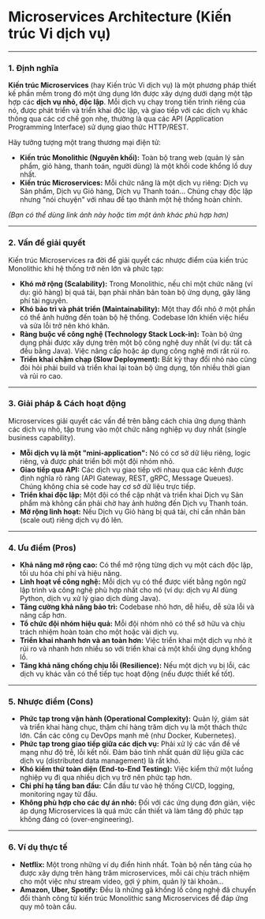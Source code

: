 # Microservices Architecture (Kiến trúc Vi dịch vụ)

---

### **1. Định nghĩa**

**Kiến trúc Microservices** (hay Kiến trúc Vi dịch vụ) là một phương pháp thiết kế phần mềm trong đó một ứng dụng lớn được xây dựng dưới dạng một tập hợp các **dịch vụ nhỏ, độc lập**. Mỗi dịch vụ chạy trong tiến trình riêng của nó, được phát triển và triển khai độc lập, và giao tiếp với các dịch vụ khác thông qua các cơ chế gọn nhẹ, thường là qua các API (Application Programming Interface) sử dụng giao thức HTTP/REST.

Hãy tưởng tượng một trang thương mại điện tử:

- **Kiến trúc Monolithic (Nguyên khối):** Toàn bộ trang web (quản lý sản phẩm, giỏ hàng, thanh toán, người dùng) là một khối code khổng lồ duy nhất.
- **Kiến trúc Microservices:** Mỗi chức năng là một dịch vụ riêng: Dịch vụ Sản phẩm, Dịch vụ Giỏ hàng, Dịch vụ Thanh toán... Chúng chạy độc lập nhưng "nói chuyện" với nhau để tạo thành một hệ thống hoàn chỉnh.

_(Bạn có thể dùng link ảnh này hoặc tìm một ảnh khác phù hợp hơn)_

---

### **2. Vấn đề giải quyết**

Kiến trúc Microservices ra đời để giải quyết các nhược điểm của kiến trúc Monolithic khi hệ thống trở nên lớn và phức tạp:

- **Khó mở rộng (Scalability):** Trong Monolithic, nếu chỉ một chức năng (ví dụ: giỏ hàng) bị quá tải, bạn phải nhân bản toàn bộ ứng dụng, gây lãng phí tài nguyên.
- **Khó bảo trì và phát triển (Maintainability):** Một thay đổi nhỏ ở một phần có thể ảnh hưởng đến toàn bộ hệ thống. Codebase lớn khiến việc hiểu và sửa lỗi trở nên khó khăn.
- **Ràng buộc về công nghệ (Technology Stack Lock-in):** Toàn bộ ứng dụng phải được xây dựng trên một bộ công nghệ duy nhất (ví dụ: tất cả đều bằng Java). Việc nâng cấp hoặc áp dụng công nghệ mới rất rủi ro.
- **Triển khai chậm chạp (Slow Deployment):** Bất kỳ thay đổi nhỏ nào cũng đòi hỏi phải build và triển khai lại toàn bộ ứng dụng, tốn nhiều thời gian và rủi ro cao.

---

### **3. Giải pháp & Cách hoạt động**

Microservices giải quyết các vấn đề trên bằng cách chia ứng dụng thành các dịch vụ nhỏ, tập trung vào một chức năng nghiệp vụ duy nhất (single business capability).

- **Mỗi dịch vụ là một "mini-application":** Nó có cơ sở dữ liệu riêng, logic riêng, và được phát triển bởi một đội nhóm nhỏ.
- **Giao tiếp qua API:** Các dịch vụ giao tiếp với nhau qua các kênh được định nghĩa rõ ràng (API Gateway, REST, gRPC, Message Queues). Chúng không chia sẻ code hay cơ sở dữ liệu trực tiếp.
- **Triển khai độc lập:** Một đội có thể cập nhật và triển khai Dịch vụ Sản phẩm mà không cần phải chờ hay ảnh hưởng đến Dịch vụ Thanh toán.
- **Mở rộng linh hoạt:** Nếu Dịch vụ Giỏ hàng bị quá tải, chỉ cần nhân bản (scale out) riêng dịch vụ đó lên.

---

### **4. Ưu điểm (Pros)**

- **Khả năng mở rộng cao:** Có thể mở rộng từng dịch vụ một cách độc lập, tối ưu hóa chi phí và hiệu năng.
- **Linh hoạt về công nghệ:** Mỗi dịch vụ có thể được viết bằng ngôn ngữ lập trình và công nghệ phù hợp nhất cho nó (ví dụ: dịch vụ AI dùng Python, dịch vụ xử lý giao dịch dùng Java).
- **Tăng cường khả năng bảo trì:** Codebase nhỏ hơn, dễ hiểu, dễ sửa lỗi và nâng cấp hơn.
- **Tổ chức đội nhóm hiệu quả:** Mỗi đội nhóm nhỏ có thể sở hữu và chịu trách nhiệm hoàn toàn cho một hoặc vài dịch vụ.
- **Triển khai nhanh hơn và an toàn hơn:** Việc triển khai một dịch vụ nhỏ ít rủi ro và nhanh hơn nhiều so với triển khai cả một khối ứng dụng khổng lồ.
- **Tăng khả năng chống chịu lỗi (Resilience):** Nếu một dịch vụ bị lỗi, các dịch vụ khác vẫn có thể tiếp tục hoạt động (nếu được thiết kế tốt).

---

### **5. Nhược điểm (Cons)**

- **Phức tạp trong vận hành (Operational Complexity):** Quản lý, giám sát và triển khai hàng chục, thậm chí hàng trăm dịch vụ là một thách thức lớn. Cần các công cụ DevOps mạnh mẽ (như Docker, Kubernetes).
- **Phức tạp trong giao tiếp giữa các dịch vụ:** Phải xử lý các vấn đề về mạng như độ trễ, lỗi kết nối. Đảm bảo tính nhất quán dữ liệu giữa các dịch vụ (distributed data management) là rất khó.
- **Khó kiểm thử toàn diện (End-to-End Testing):** Việc kiểm thử một luồng nghiệp vụ đi qua nhiều dịch vụ trở nên phức tạp hơn.
- **Chi phí hạ tầng ban đầu:** Cần đầu tư vào hệ thống CI/CD, logging, monitoring ngay từ đầu.
- **Không phù hợp cho các dự án nhỏ:** Đối với các ứng dụng đơn giản, việc áp dụng Microservices là quá mức cần thiết và làm tăng độ phức tạp không đáng có (over-engineering).

---

### **6. Ví dụ thực tế**

- **Netflix:** Một trong những ví dụ điển hình nhất. Toàn bộ nền tảng của họ được xây dựng trên hàng trăm microservices, mỗi cái chịu trách nhiệm cho một việc như stream video, gợi ý phim, quản lý tài khoản...
- **Amazon, Uber, Spotify:** Đều là những gã khổng lồ công nghệ đã chuyển đổi thành công từ kiến trúc Monolithic sang Microservices để đáp ứng quy mô toàn cầu.
